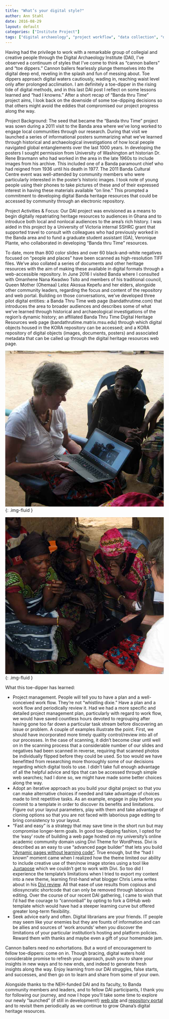 ```yaml
---
title: "What’s your digital style?"
author: Ann Stahl
date: 2016-08-29
layout: default
categories: ["Institute Project"]
tags: ["digital archaeology", "project workflow", "data collection", "data cleaning"]
---
```


Having had the privilege to work with a remarkable group of collegial and creative people through the Digital Archaeology Institute (DAI), I’ve observed a continuum of styles that I’ve come to think as “cannon ballers” and “toe dippers.” Cannon ballers fearlessly plunge themselves into the digital deep end, reveling in the splash and fun of messing about. Toe dippers approach digital waters cautiously, wading in, reaching waist level only after prolonged acclimation. I am definitely a toe-dipper in the rising tide of digital methods, and in this last DAI post I reflect on some lessons learned and “had I knowns.” After a short recap of “Banda thru Time” project aims, I look back on the downside of some toe-dipping decisions so that others might avoid the eddies that compromised our project progress along the way.

Project Background: The seed that became the “Banda thru Time” project was sown during a 2011 visit to the Banda area where we’ve long worked to engage local communities through our research. During that visit we launched a series of informational posters summarizing what we’ve learned through historical and archaeological investigations of how local people navigated global entanglements over the last 1000 years. In developing the posters I sought permission from University of Washington art historian Dr. Rene Bravmann who had worked in the area in the late 1960s to include images from his archive. This included one of a Banda paramount chief who had reigned from 1936 until his death in 1977. The 2011 Banda Cultural Centre event was well-attended by community members who were particularly interested in the poster’s historic images. I took note of young people using their phones to take pictures of these and of their expressed interest in having these materials available “on line.” This prompted a commitment to developing digital Banda heritage resources that could be accessed by community through an electronic repository.

Project Activities & Focus: Our DAI project was envisioned as a means to begin digitally repatriating heritage resources to audiences in Ghana and to introduce both local and nonlocal audiences to the area’s rich history. I was aided in this project by a University of Victoria internal SSHRC grant that supported travel to consult with colleagues who had previously worked in the Banda area and to fund a graduate student assistant (GA), Veronique Plante, who collaborated in developing “Banda thru Time” resources.

To date, more than 800 color slides and over 60 black-and-white negatives focused on “people and places” have been scanned as high-resolution TIFF files. We’ve also collated a series of documents and other heritage resources with the aim of making these available in digital formats through a web-accessible repository. In June 2016 I visited Banda where I consulted with Omanhene Nana Kwadwo Tsito and members of his traditional council, Queen Mother (Ohemaa) Lelɛɛ Akosua Kepefu and her elders, alongside other community leaders, regarding the focus and content of the repository and web portal. Building on those conversations, we’ve developed three pilot digital entities: a Banda Thru Time web page (bandathrutime.com) that introduces the area to broader audiences and describes some of what we’ve learned through historical and archaeological investigations of the region’s dynamic history; an affiliated Banda Thru Time Digital Heritage Resources web page (bandathrutime.matrix.msu.edu) through which digital objects housed in the KORA repository can be accessed; and a KORA repository of digital objects (images, documents, posters) and associated metadata that can be called up through the digital heritage resources web page.

![Reviewing images with the Banda Queenmother and her elders, June 2016](images/posts/2016_1890_600pixresize.jpg){: .img-fluid }

![Ann Stahl with elders, June 2016](images/posts/2016_1866_600pix20.jpg){: .img-fluid }

What this toe-dipper has learned:

* Project management. People will tell you to have a plan and a well-conceived work flow. They’re not “whistling dixie.” Have a plan and a work flow and periodically review it. Had we had a more specific and detailed project management plan, particularly with regard to work flow, we would have saved countless hours devoted to regrouping after having gone too far down a particular task stream before discovering an issue or problem. A couple of examples illustrate the point. First, we should have incorporated more timely quality control/review into all of our processes. In the case of scanning, it didn’t become clear until well on in the scanning process that a considerable number of our slides and negatives had been scanned in reverse, requiring that scanned photos be individually flipped before they could be used. So too would we have benefitted from researching more thoroughly some of our decisions regarding which digital tools to use. I didn’t take full enough advantage of all the helpful advice and tips that can be accessed through simple web searches; had I done so, we might have made some better choices along the way.
* Adopt an iterative approach as you build your digital project so that you can make alternative choices if needed and take advantage of choices made to limit repetitive tasks. As an example, engage in play before you commit to a template in order to discover its benefits and limitations. Figure out your layout parameters, play with them and take advantage of cloning options so that you are not faced with laborious page editing to bring consistency to your layout.
* “Fast and easy” is a strategy that may save time in the short run but may compromise longer-term goals. In good toe-dipping fashion, I opted for the ‘easy’ route of building a web page hosted on my university’s online academic community domain using Divi Theme for WordPress. Divi is described as an easy to use “advanced page builder” that lets you build [“dynamic pages without learning code”](http://athemes.com/reviews/divi-theme-review/). True enough, but the “had I known” moment came when I realized how the theme limited our ability to include creative use of then/now image stories using a tool like [Juxtapose](https://juxtapose.knightlab.com/) which we couldn’t get to work with Divi. So too did I experience the template’s limitations when I tried to export my content into a new theme, learning first-hand what blogger Chris Lema writes about in his [Divi review](http://chrislema.com/divi-theme-forever/). All that ease of use results from copious and idiosyncratic shortcode that can only be removed through laborious editing. Over the course of our recent DAI gathering, I came to wish that I’d had the courage to “cannonball” by opting to fork a GitHub web template which would have had a steeper learning curve but offered greater long-term flexibility.
* Seek advice early and often. Digital librarians are your friends. IT people may seem like your enemies but they are founts of information and can be allies and sources of ‘work arounds’ when you discover the limitations of your particular institution’s hosting and platform policies. Reward them with thanks and maybe even a gift of your homemade jam.

Cannon ballers need no exhortations. But a word of encouragement to fellow toe-dippers: come on in. Though bracing, digital waters hold considerable promise to refresh your approach, push you to share your insights in new ways and to new ends, and indeed to generate fresh insights along the way. Enjoy learning from our DAI struggles, false starts, and successes, and then go on to learn and share from some of your own.

Alongside thanks to the NEH-funded DAI and its faculty, to Banda community members and leaders, and to fellow DAI participants, I thank you for following our journey, and now I hope you’ll take some time to explore our newly “launched” (if still in development!) [web site](http://bandathrutime.com) and [repository portal](http://bandathrutime.matrix.msu.edu) and to revisit them periodically as we continue to grow Ghana’s digital heritage resources.